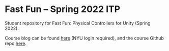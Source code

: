 # Fast Fun – Spring 2022 ITP

Student repository for Fast Fun: Physical Controllers for Unity (Spring 2022).

Course blog can be found [here](https://itp.nyu.edu/classes/fastfun-sp2022/) (NYU login required), and the course Github repo [here](https://github.com/dombarrett/Fast-Fun-SP2022).
